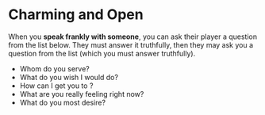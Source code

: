 # Charming and Open
When you **speak frankly with someone**, you can ask their player a question from the list below. They must answer it truthfully, then they may ask you a question from the list (which you must answer truthfully).

 - Whom do you serve?
 - What do you wish I would do?
 - How can I get you to                       ?
 - What are you really feeling right now?
 - What do you most desire?